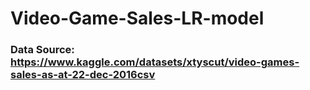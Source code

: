 # Video-Game-Sales-LR-model
### Data Source: https://www.kaggle.com/datasets/xtyscut/video-games-sales-as-at-22-dec-2016csv
